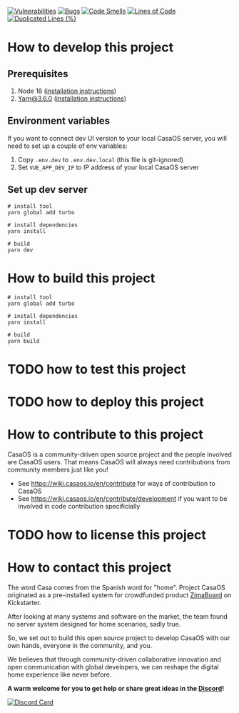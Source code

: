 [![Vulnerabilities](https://sonarcloud.io/api/project_badges/measure?project=IceWhaleTech_CasaOS-UI&metric=vulnerabilities)](https://sonarcloud.io/summary/new_code?id=IceWhaleTech_CasaOS-UI)
[![Bugs](https://sonarcloud.io/api/project_badges/measure?project=IceWhaleTech_CasaOS-UI&metric=bugs)](https://sonarcloud.io/summary/new_code?id=IceWhaleTech_CasaOS-UI)
[![Code Smells](https://sonarcloud.io/api/project_badges/measure?project=IceWhaleTech_CasaOS-UI&metric=code_smells)](https://sonarcloud.io/summary/new_code?id=IceWhaleTech_CasaOS-UI)
[![Lines of Code](https://sonarcloud.io/api/project_badges/measure?project=IceWhaleTech_CasaOS-UI&metric=ncloc)](https://sonarcloud.io/summary/new_code?id=IceWhaleTech_CasaOS-UI)
[![Duplicated Lines (%)](https://sonarcloud.io/api/project_badges/measure?project=IceWhaleTech_CasaOS-UI&metric=duplicated_lines_density)](https://sonarcloud.io/summary/new_code?id=IceWhaleTech_CasaOS-UI)

# How to develop this project

## Prerequisites
1. Node 16 ([installation instructions](https://github.com/nvm-sh/nvm?tab=readme-ov-file#usage))
2. Yarn@3.6.0 ([installation instructions](https://yarnpkg.com/getting-started/install))

## Environment variables
If you want to connect dev UI version to your local CasaOS server, you will need to set up a couple of env variables:
1. Copy `.env.dev` to `.env.dev.local` (this file is git-ignored)
2. Set `VUE_APP_DEV_IP` to IP address of your local CasaOS server

## Set up dev server

```shell
# install tool
yarn global add turbo

# install dependencies
yarn install

# build
yarn dev 
```

# How to build this project

```shell
# install tool
yarn global add turbo

# install dependencies
yarn install

# build
yarn build 
```

# TODO how to test this project

# TODO how to deploy this project

# How to contribute to this project

CasaOS is a community-driven open source project and the people involved are CasaOS users. That means CasaOS will always
need contributions from community members just like you!

- See <https://wiki.casaos.io/en/contribute> for ways of contribution to CasaOS
- See <https://wiki.casaos.io/en/contribute/development> if you want to be involved in code contribution specificially

# TODO how to license this project

# How to contact this project

The word Casa comes from the Spanish word for "home". Project CasaOS originated as a pre-installed system for
crowdfunded product [ZimaBoard](https://www.zimaboard.com) on Kickstarter.

After looking at many systems and software on the market, the team found no server system designed for home scenarios,
sadly true.

So, we set out to build this open source project to develop CasaOS with our own hands, everyone in the community, and
you.

We believes that through community-driven collaborative innovation and open communication with global developers, we can
reshape the digital home experience like never before.

**A warm welcome for you to get help or share great ideas in the [Discord](https://discord.gg/knqAbbBbeX)!**

[![Discord Card](https://discordapp.com/api/guilds/884667213326463016/widget.png?style=banner2)](https://discord.gg/knqAbbBbeX)
